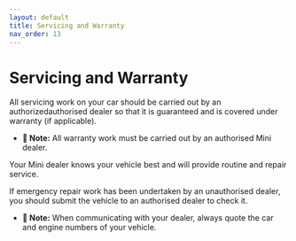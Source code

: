```yaml
---
layout: default
title: Servicing and Warranty
nav_order: 13
---
```


# Servicing and Warranty

All servicing work on your car should be carried out by an authorizedauthorised dealer so that it is guaranteed and is covered under warranty (if applicable).

- **📝 Note:** All warranty work must be carried out by an authorised Mini dealer.

Your Mini dealer knows your vehicle best and will provide routine and repair service.

If emergency repair work has been undertaken by an unauthorised dealer, you should submit the vehicle to an authorised dealer to check it.

- **📝 Note:** When communicating with your dealer, always quote the car and engine numbers of your vehicle.